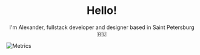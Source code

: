 <h1 align="center">Hello!</h1>

<p align="center">I'm Alexander, fullstack developer and designer based in Saint Petersburg 🇷🇺</p>

![Metrics](https://metrics.lecoq.io/sashafromlibertalia?template=classic&isocalendar=1&languages=1&achievements=1&notable=1&isocalendar.duration=half-year&languages.ignored=html%2Ccss%2Cscss%2Ccpp%2Ccplusplu%2C%20c%2B%2B%2Ccmake%2Cc&languages.limit=5&languages.threshold=0%25&languages.colors=github&languages.sections=most-used&languages.indepth=false&languages.analysis.timeout=15&languages.categories=markup%2C%20programming&languages.recent.categories=markup%2C%20programming&languages.recent.load=300&languages.recent.days=14&achievements.threshold=C&achievements.secrets=true&achievements.display=detailed&achievements.limit=0&notable.from=organization&notable.repositories=false&notable.indepth=false&notable.types=commit&config.timezone=Europe%2FMoscow&config.display=large)
